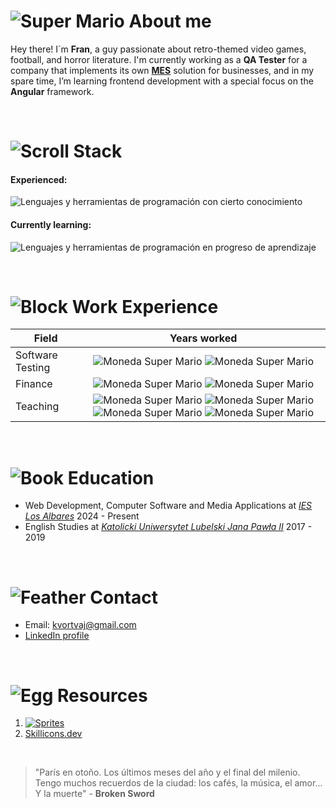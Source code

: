 <br><br>

# ![Super Mario](http://www.videogamesprites.net/SuperMarioBros1/Characters/Mario/Mario%20-%20Walk1.gif "Super Mario") About me  

Hey there! I´m **Fran**, a guy passionate about retro-themed video games, football, and horror literature. I'm currently working as a **QA Tester** for a company that implements its own [**MES**](https://es.wikipedia.org/wiki/Manufacturing_Execution_System) solution for businesses, and in my spare time, I’m learning frontend development with a special focus on the **Angular** framework.

<br>

# ![Scroll](http://www.videogamesprites.net/FinalFantasyTacticsAdvance/Objects/Dispatch%20Mission.gif "Pergamino") Stack

#### Experienced:

![Lenguajes y herramientas de programación con cierto conocimiento](https://skillicons.dev/icons?i=html,css,js,ts,angular)   

#### Currently learning:  

![Lenguajes y herramientas de programación en progreso de aprendizaje](https://skillicons.dev/icons?i=java,mysql,git)

<br>
  
# ![Block](http://www.videogamesprites.net/SuperMarioBros1/Items/Bricks.gif "Bloque") Work Experience

| Field | Years worked |
| ----- | :-------------: |
| Software Testing | ![Moneda Super Mario](http://www.videogamesprites.net/SuperMarioBros1/Items/Coin.gif) ![Moneda Super Mario](http://www.videogamesprites.net/SuperMarioBros1/Items/Coin.gif)|
| Finance | ![Moneda Super Mario](http://www.videogamesprites.net/SuperMarioBros1/Items/Coin.gif) ![Moneda Super Mario](http://www.videogamesprites.net/SuperMarioBros1/Items/Coin.gif) |
| Teaching | ![Moneda Super Mario](http://www.videogamesprites.net/SuperMarioBros1/Items/Coin.gif) ![Moneda Super Mario](http://www.videogamesprites.net/SuperMarioBros1/Items/Coin.gif) ![Moneda Super Mario](http://www.videogamesprites.net/SuperMarioBros1/Items/Coin.gif) ![Moneda Super Mario](http://www.videogamesprites.net/SuperMarioBros1/Items/Coin.gif) |

<br>

# ![Book](http://www.videogamesprites.net/FinalFantasyTacticsAdvance/Objects/Book%20-%20Open.gif "Libro abierto") Education

- Web Development, Computer Software and Media Applications at  *[IES Los Albares](https://www.ieslosalbares.es/)* 2024 - Present
- English Studies at *[Katolicki Uniwersytet Lubelski Jana Pawła II](https://www.kul.pl/)* 2017 - 2019

<br>

# ![Feather](http://www.videogamesprites.net/FinalFantasyTacticsAdvance/Objects/Feather%20Cursor.gif "Pluma") Contact

- Email: kvortvaj@gmail.com
- [LinkedIn profile](https://www.linkedin.com/in/fjbeltranpujante/)

<br>

# ![Egg](http://www.videogamesprites.net/SuperMarioBros1/Enemies/Overworld/Spiny%20Egg.gif "Huevo rodador") Resources

1. [![Sprites](http://www.videogamesprites.net/Buttons/PlainButton.gif)](http://www.videogamesprites.net/)
2. [Skillicons.dev](https://skillicons.dev/)

<br>

> "París en otoño. Los últimos meses del año y el final del milenio. Tengo muchos recuerdos de la ciudad: los cafés, la música, el amor... Y la muerte" - **Broken Sword**
